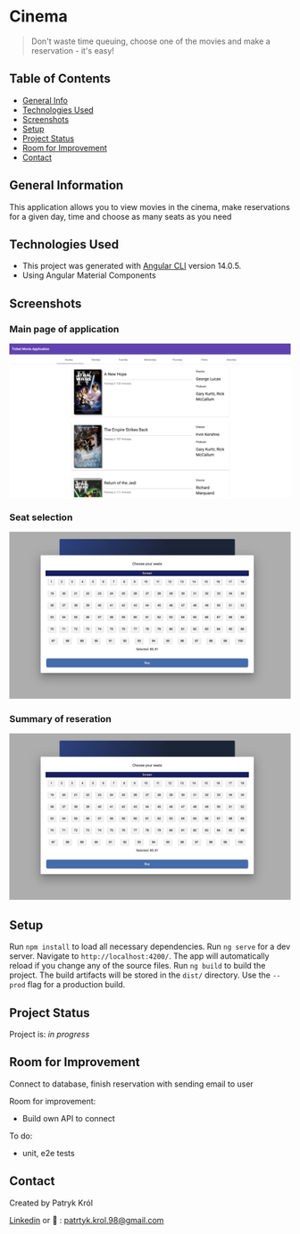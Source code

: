 # Cinema

> Don't waste time queuing, choose one of the movies and make a reservation - it's easy!

## Table of Contents

* [General Info](#general-information)
* [Technologies Used](#technologies-used)
* [Screenshots](#screenshots)
* [Setup](#setup)
* [Project Status](#project-status)
* [Room for Improvement](#room-for-improvement)
* [Contact](#contact)

## General Information

This application allows you to view movies in the cinema, make reservations for a given day, time and choose as many seats as you need

## Technologies Used

* This project was generated with [Angular CLI](https://github.com/angular/angular-cli) version 14.0.5.
* Using Angular Material Components

## Screenshots

### Main page of application

![Example screenshot](./img/img1.png)

### Seat selection

![Example screenshot](./img/img2.png)

### Summary of reseration

![Example screenshot](./img/img2.png)

## Setup

Run `npm install` to load all necessary dependencies.
Run `ng serve` for a dev server. Navigate to `http://localhost:4200/`. The app will automatically reload if you change any of the source files.
Run `ng build` to build the project. The build artifacts will be stored in the `dist/` directory. Use the `--prod` flag for a production build.

## Project Status

Project is: _in progress_

## Room for Improvement

Connect to database, finish reservation with sending email to user 

Room for improvement:

* Build own API to connect

To do:

* unit, e2e tests

## Contact

Created by Patryk Król

[Linkedin](https://www.linkedin.com/in/patryk-krol/) or 📧 : patrtyk.krol.98@gmail.com
